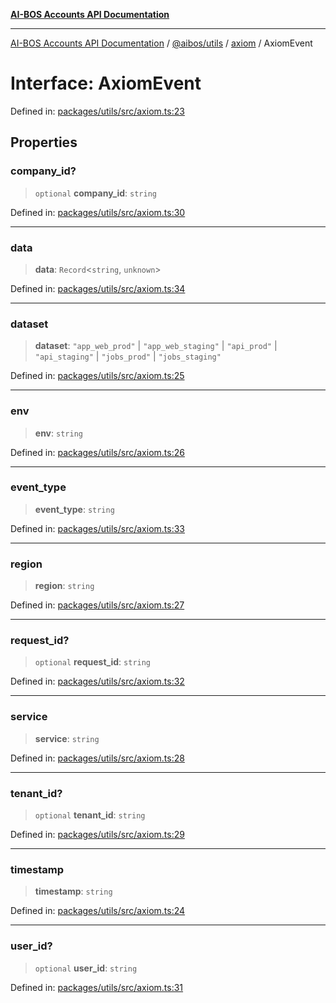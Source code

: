 [**AI-BOS Accounts API Documentation**](../../../../README.md)

***

[AI-BOS Accounts API Documentation](../../../../README.md) / [@aibos/utils](../../README.md) / [axiom](../README.md) / AxiomEvent

# Interface: AxiomEvent

Defined in: [packages/utils/src/axiom.ts:23](https://github.com/pohlai88/accounts/blob/48103fb36d28b2b9bfb33472b6de2f719773cde9/packages/utils/src/axiom.ts#L23)

## Properties

### company\_id?

> `optional` **company\_id**: `string`

Defined in: [packages/utils/src/axiom.ts:30](https://github.com/pohlai88/accounts/blob/48103fb36d28b2b9bfb33472b6de2f719773cde9/packages/utils/src/axiom.ts#L30)

***

### data

> **data**: `Record`\<`string`, `unknown`\>

Defined in: [packages/utils/src/axiom.ts:34](https://github.com/pohlai88/accounts/blob/48103fb36d28b2b9bfb33472b6de2f719773cde9/packages/utils/src/axiom.ts#L34)

***

### dataset

> **dataset**: `"app_web_prod"` \| `"app_web_staging"` \| `"api_prod"` \| `"api_staging"` \| `"jobs_prod"` \| `"jobs_staging"`

Defined in: [packages/utils/src/axiom.ts:25](https://github.com/pohlai88/accounts/blob/48103fb36d28b2b9bfb33472b6de2f719773cde9/packages/utils/src/axiom.ts#L25)

***

### env

> **env**: `string`

Defined in: [packages/utils/src/axiom.ts:26](https://github.com/pohlai88/accounts/blob/48103fb36d28b2b9bfb33472b6de2f719773cde9/packages/utils/src/axiom.ts#L26)

***

### event\_type

> **event\_type**: `string`

Defined in: [packages/utils/src/axiom.ts:33](https://github.com/pohlai88/accounts/blob/48103fb36d28b2b9bfb33472b6de2f719773cde9/packages/utils/src/axiom.ts#L33)

***

### region

> **region**: `string`

Defined in: [packages/utils/src/axiom.ts:27](https://github.com/pohlai88/accounts/blob/48103fb36d28b2b9bfb33472b6de2f719773cde9/packages/utils/src/axiom.ts#L27)

***

### request\_id?

> `optional` **request\_id**: `string`

Defined in: [packages/utils/src/axiom.ts:32](https://github.com/pohlai88/accounts/blob/48103fb36d28b2b9bfb33472b6de2f719773cde9/packages/utils/src/axiom.ts#L32)

***

### service

> **service**: `string`

Defined in: [packages/utils/src/axiom.ts:28](https://github.com/pohlai88/accounts/blob/48103fb36d28b2b9bfb33472b6de2f719773cde9/packages/utils/src/axiom.ts#L28)

***

### tenant\_id?

> `optional` **tenant\_id**: `string`

Defined in: [packages/utils/src/axiom.ts:29](https://github.com/pohlai88/accounts/blob/48103fb36d28b2b9bfb33472b6de2f719773cde9/packages/utils/src/axiom.ts#L29)

***

### timestamp

> **timestamp**: `string`

Defined in: [packages/utils/src/axiom.ts:24](https://github.com/pohlai88/accounts/blob/48103fb36d28b2b9bfb33472b6de2f719773cde9/packages/utils/src/axiom.ts#L24)

***

### user\_id?

> `optional` **user\_id**: `string`

Defined in: [packages/utils/src/axiom.ts:31](https://github.com/pohlai88/accounts/blob/48103fb36d28b2b9bfb33472b6de2f719773cde9/packages/utils/src/axiom.ts#L31)
